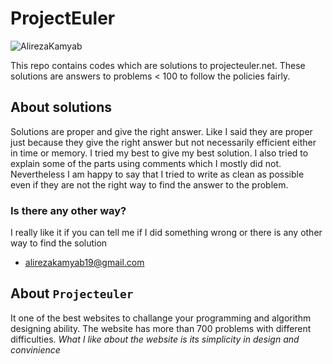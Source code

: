 # ProjectEuler
![AlirezaKamyab](https://projecteuler.net/profile/AlirezaKamyab.png)

This repo contains codes which are solutions to projecteuler.net. These solutions are answers to problems < 100 to follow the policies fairly.
## About solutions
Solutions are proper and give the right answer. Like I said they are proper just because they give the right answer but not necessarily efficient either in time or memory. I tried my best to give my best solution. I also tried to explain some of the parts using comments which I mostly did not. Nevertheless I am happy to say that I tried to write as clean as possible even if they are not the right way to find the answer to the problem.

### Is there any other way?
I really like it if you can tell me if I did something wrong or there is any other way to find the solution
* alirezakamyab19@gmail.com
## About `Projecteuler`
It one of the best websites to challange your programming and algorithm designing ability. The website has more than 700 problems with different difficulties. *What I like about the website is its simplicity in design and convinience*
